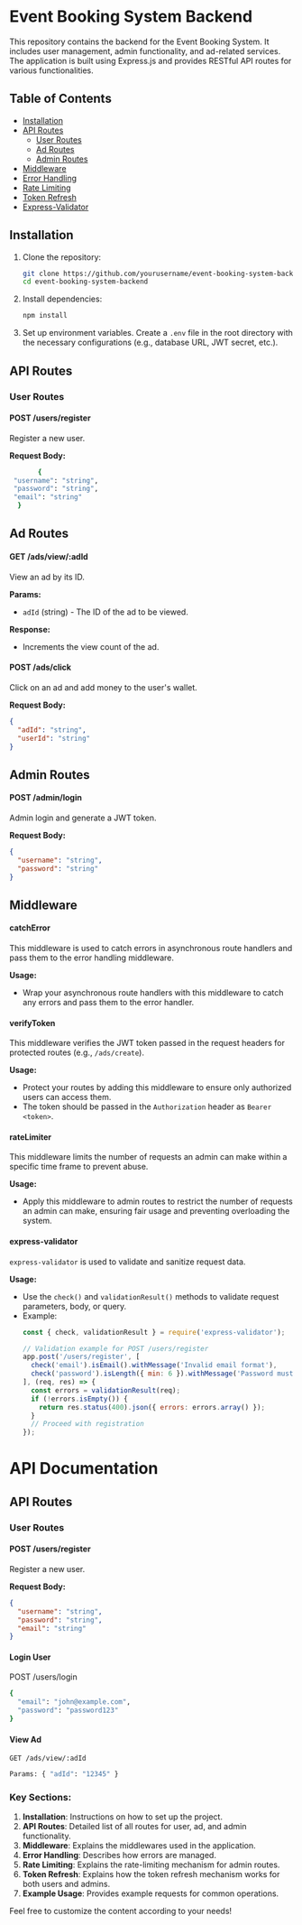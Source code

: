 # Event Booking System Backend

This repository contains the backend for the Event Booking System. It includes user management, admin functionality, and ad-related services. The application is built using Express.js and provides RESTful API routes for various functionalities.

## Table of Contents

- [Installation](#installation)
- [API Routes](#api-routes)
  - [User Routes](#user-routes)
  - [Ad Routes](#ad-routes)
  - [Admin Routes](#admin-routes)
- [Middleware](#middleware)
- [Error Handling](#error-handling)
- [Rate Limiting](#rate-limiting)
- [Token Refresh](#token-refresh)
- [Express-Validator](#express-Validator)


## Installation

1. Clone the repository:

   ```bash
   git clone https://github.com/yourusername/event-booking-system-backend.git
   cd event-booking-system-backend
2. Install dependencies:

   ```bash
   npm install
3. Set up environment variables. Create a ``.env`` file in the root directory with the necessary configurations (e.g., database URL, JWT secret, etc.).
## API Routes

### User Routes

#### POST /users/register
Register a new user.

**Request Body:**
   ```bash
          {
    "username": "string",
    "password": "string",
    "email": "string"
     }
```
## Ad Routes

#### GET /ads/view/:adId
View an ad by its ID.

**Params:**
- `adId` (string) - The ID of the ad to be viewed.

**Response:**
- Increments the view count of the ad.

#### POST /ads/click
Click on an ad and add money to the user's wallet.

**Request Body:**
```json
{
  "adId": "string",
  "userId": "string"
}

```
## Admin Routes

#### POST /admin/login
Admin login and generate a JWT token.

**Request Body:**
```json
{
  "username": "string",
  "password": "string"
}
```
## Middleware

#### catchError
This middleware is used to catch errors in asynchronous route handlers and pass them to the error handling middleware.

**Usage:**
- Wrap your asynchronous route handlers with this middleware to catch any errors and pass them to the error handler.

#### verifyToken
This middleware verifies the JWT token passed in the request headers for protected routes (e.g., `/ads/create`).

**Usage:**
- Protect your routes by adding this middleware to ensure only authorized users can access them.
- The token should be passed in the `Authorization` header as `Bearer <token>`.

#### rateLimiter
This middleware limits the number of requests an admin can make within a specific time frame to prevent abuse.

**Usage:**
- Apply this middleware to admin routes to restrict the number of requests an admin can make, ensuring fair usage and preventing overloading the system.

#### express-validator
`express-validator` is used to validate and sanitize request data.

**Usage:**
- Use the `check()` and `validationResult()` methods to validate request parameters, body, or query.
- Example:
  ```javascript
  const { check, validationResult } = require('express-validator');

  // Validation example for POST /users/register
  app.post('/users/register', [
    check('email').isEmail().withMessage('Invalid email format'),
    check('password').isLength({ min: 6 }).withMessage('Password must be at least 6 characters')
  ], (req, res) => {
    const errors = validationResult(req);
    if (!errors.isEmpty()) {
      return res.status(400).json({ errors: errors.array() });
    }
    // Proceed with registration
  });
   ```
 # API Documentation

## API Routes

### User Routes

#### POST /users/register
Register a new user.

**Request Body:**
```json
{
  "username": "string",
  "password": "string",
  "email": "string"
}
```
#### Login User

POST /users/login
```bash
{
  "email": "john@example.com",
  "password": "password123"
}
```

#### View Ad

``GET /ads/view/:adId``
```bash
Params: { "adId": "12345" }
```
### Key Sections:

1. **Installation**: Instructions on how to set up the project.
2. **API Routes**: Detailed list of all routes for user, ad, and admin functionality.
3. **Middleware**: Explains the middlewares used in the application.
4. **Error Handling**: Describes how errors are managed.
5. **Rate Limiting**: Explains the rate-limiting mechanism for admin routes.
6. **Token Refresh**: Explains how the token refresh mechanism works for both users and admins.
7. **Example Usage**: Provides example requests for common operations.

Feel free to customize the content according to your needs!